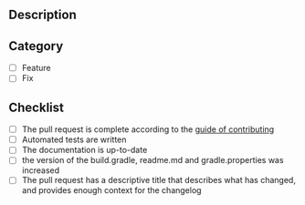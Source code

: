 ## Description
<!--- Describe your changes in detail -->

## Category
- [ ] Feature
- [ ] Fix

## Checklist
- [ ] The pull request is complete according to the [guide of contributing](https://github.com/bancolombia/scaffold-clean-architecture/wiki/Contributing)
- [ ] Automated tests are written
- [ ] The documentation is up-to-date
- [ ] the version of the build.gradle, readme.md and gradle.properties was increased
- [ ] The pull request has a descriptive title that describes what has changed, and provides enough context for the changelog
